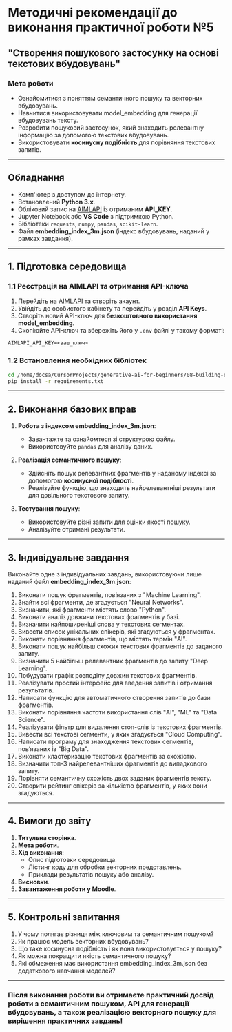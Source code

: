 # Методичні рекомендації до виконання практичної роботи №5

## "Створення пошукового застосунку на основі текстових вбудовувань"

### Мета роботи
- Ознайомитися з поняттям семантичного пошуку та векторних вбудовувань.
- Навчитися використовувати model_embedding для генерації вбудовувань тексту.
- Розробити пошуковий застосунок, який знаходить релевантну інформацію за допомогою текстових вбудовувань.
- Використовувати **косинусну подібність** для порівняння текстових запитів.

---

## Обладнання
- Комп'ютер з доступом до інтернету.
- Встановлений **Python 3.x**.
- Обліковий запис на [AIMLAPI](https://aimlapi.com/) із отриманим **API_KEY**.
- Jupyter Notebook або **VS Code** з підтримкою Python.
- Бібліотеки `requests`, `numpy`, `pandas`, `scikit-learn`.
- Файл **embedding_index_3m.json** (індекс вбудовувань, наданий у рамках завдання).

---

## 1. Підготовка середовища

### 1.1 Реєстрація на AIMLAPI та отримання API-ключа
1. Перейдіть на [AIMLAPI](https://aimlapi.com/) та створіть акаунт.
2. Увійдіть до особистого кабінету та перейдіть у розділ **API Keys**.
3. Створіть новий API-ключ для **безкоштовного використання model_embedding**.
4. Скопіюйте API-ключ та збережіть його у `.env` файлі у такому форматі:

```env
AIMLAPI_API_KEY=<ваш_ключ>
```

### 1.2 Встановлення необхідних бібліотек

```sh
cd /home/docsa/CursorProjects/generative-ai-for-beginners/08-building-search-applications/python
pip install -r requirements.txt
```

---

## 2. Виконання базових вправ

1. **Робота з індексом embedding_index_3m.json**:
   - Завантажте та ознайомтеся зі структурою файлу.
   - Використовуйте `pandas` для аналізу даних.
   
2. **Реалізація семантичного пошуку**:
   - Здійсніть пошук релевантних фрагментів у наданому індексі за допомогою **косинусної подібності**.
   - Реалізуйте функцію, що знаходить найрелевантніші результати для довільного текстового запиту.

3. **Тестування пошуку**:
   - Використовуйте різні запити для оцінки якості пошуку.
   - Аналізуйте отримані результати.

---

## 3. Індивідуальне завдання

Виконайте одне з індивідуальних завдань, використовуючи лише наданий файл **embedding_index_3m.json**:

1. Виконати пошук фрагментів, пов’язаних з "Machine Learning".
2. Знайти всі фрагменти, де згадується "Neural Networks".
3. Визначити, які фрагменти містять слово "Python".
4. Виконати аналіз довжини текстових фрагментів у базі.
5. Визначити найпоширеніші слова у текстових сегментах.
6. Вивести список унікальних спікерів, які згадуються у фрагментах.
7. Виконати порівняння фрагментів, що містять термін "AI".
8. Виконати пошук найбільш схожих текстових фрагментів до заданого запиту.
9. Визначити 5 найбільш релевантних фрагментів до запиту "Deep Learning".
10. Побудувати графік розподілу довжин текстових фрагментів.
11. Реалізувати простий інтерфейс для введення запитів і отримання результатів.
12. Написати функцію для автоматичного створення запитів до бази фрагментів.
13. Виконати порівняння частоти використання слів "AI", "ML" та "Data Science".
14. Реалізувати фільтр для видалення стоп-слів із текстових фрагментів.
15. Вивести всі текстові сегменти, у яких згадується "Cloud Computing".
16. Написати програму для знаходження текстових сегментів, пов’язаних із "Big Data".
17. Виконати кластеризацію текстових фрагментів за схожістю.
18. Визначити топ-3 найрелевантніших фрагментів до випадкового запиту.
19. Порівняти семантичну схожість двох заданих фрагментів тексту.
20. Створити рейтинг спікерів за кількістю фрагментів, у яких вони згадуються.

---

## 4. Вимоги до звіту
1. **Титульна сторінка**.
2. **Мета роботи**.
3. **Хід виконання**:
   - Опис підготовки середовища.
   - Лістинг коду для обробки векторних представлень.
   - Приклади результатів пошуку або аналізу.
4. **Висновки**.
5. **Завантаження роботи у Moodle**.

---

## 5. Контрольні запитання
1. У чому полягає різниця між ключовим та семантичним пошуком?
2. Як працює модель векторних вбудовувань?
3. Що таке косинусна подібність і як вона використовується у пошуку?
4. Як можна покращити якість семантичного пошуку?
5. Які обмеження має використання embedding_index_3m.json без додаткового навчання моделей?

---

### Після виконання роботи ви отримаєте практичний досвід роботи з **семантичним пошуком**, **API для генерації вбудовувань**, а також реалізацією **векторного пошуку** для вирішення практичних завдань!
